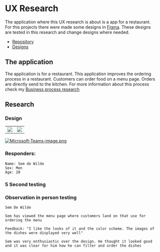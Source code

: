 # UX Research
The application where this UX research is about is a app for a restaurant. For this projects there were made some designs in [Figma](www.figma.com). These designs are tested in this research and change designs where needed. 

* [Repository](https://github.com/FHICT-S-Owen/RestaurantSPA)
* [Designs](https://www.figma.com/file/0Ge3uwHwYUyNN6NCsllDih/UI?node-id=0%3A1)

## The application
The application is for a restaurant. This application improves the ordering process in a restaurant. Customers can order food on a menu page. Orders are directly send to the kitchen. For more information about this process check my [Business process research](https://github.com/DirkLemmen/Researches/blob/master/Business%20processes.md)

## Research

### Design

<table>
  <tr>
    <td><image src="https://i.postimg.cc/8CrL8xBR/menu.png"/></td>
    <td><image src="https://i.postimg.cc/dV6m2D8L/dialog.png"/></td>
  </tr>
 </table>
  
[![Microsoft-Teams-image.png](https://i.postimg.cc/L8fNLyn8/Microsoft-Teams-image.png)](https://postimg.cc/pmWftJfw)

### Responders:

```
Name: Sem de Wilde
Sex: Men
Age: 20
```

### 5 Second testing



### Observation in person testing
```
Sem De Wilde

Sem has viewed the menu page where customers land on that use for ordering the menu

Feedback: "I like the looks of it and the color scheme. The images of the dishes were displayed very well" 

Sem was very enthusiastic over the design. He thaught it looked good and it was clear for him how he can filter and order the dishes
```
